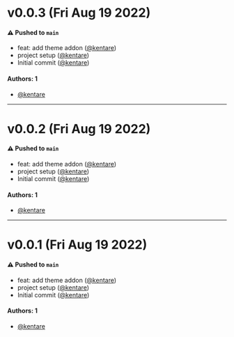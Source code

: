 # v0.0.3 (Fri Aug 19 2022)

#### ⚠️ Pushed to `main`

- feat: add theme addon ([@kentare](https://github.com/kentare))
- project setup ([@kentare](https://github.com/kentare))
- Initial commit ([@kentare](https://github.com/kentare))

#### Authors: 1

- [@kentare](https://github.com/kentare)

---

# v0.0.2 (Fri Aug 19 2022)

#### ⚠️ Pushed to `main`

- feat: add theme addon ([@kentare](https://github.com/kentare))
- project setup ([@kentare](https://github.com/kentare))
- Initial commit ([@kentare](https://github.com/kentare))

#### Authors: 1

- [@kentare](https://github.com/kentare)

---

# v0.0.1 (Fri Aug 19 2022)

#### ⚠️ Pushed to `main`

- feat: add theme addon ([@kentare](https://github.com/kentare))
- project setup ([@kentare](https://github.com/kentare))
- Initial commit ([@kentare](https://github.com/kentare))

#### Authors: 1

- [@kentare](https://github.com/kentare)
